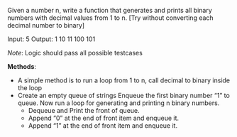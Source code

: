 Given a number n, write a function that generates and prints all binary numbers with decimal values from 1 to n. [Try without converting each decimal number to binary]

Input: 
5
Output: 
1 10 11 100 101


*Note*: Logic should pass all possible testcases


**Methods**:
- A simple method is to run a loop from 1 to n, call decimal to binary inside the loop
- Create an empty queue of strings
  Enqueue the first binary number “1” to queue.
  Now run a loop for generating and printing n binary numbers.
  - Dequeue and Print the front of queue.
  - Append “0” at the end of front item and enqueue it.
  - Append “1” at the end of front item and enqueue it.

